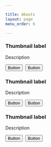 ```yaml
---

title: Abouts
layout: page
menu_order: 6

---
```


<Grid>
  <Row>
    <Col xs={6} md={4}>
      <Thumbnail src="https://viriditas-org.github.io/photos/christina.png" alt="400x400">
        <h3>Thumbnail label</h3>
        <p>Description</p>
        <p>
          <Button bsStyle="primary">Button</Button>&nbsp;
          <Button bsStyle="default">Button</Button>
        </p>
      </Thumbnail>
    </Col>
    <Col xs={6} md={4}>
      <Thumbnail src="/thumbnaildiv.png" alt="242x200">
        <h3>Thumbnail label</h3>
        <p>Description</p>
        <p>
          <Button bsStyle="primary">Button</Button>&nbsp;
          <Button bsStyle="default">Button</Button>
        </p>
      </Thumbnail>
    </Col>
    <Col xs={6} md={4}>
      <Thumbnail src="/thumbnaildiv.png" alt="242x200">
        <h3>Thumbnail label</h3>
        <p>Description</p>
        <p>
          <Button bsStyle="primary">Button</Button>&nbsp;
          <Button bsStyle="default">Button</Button>
        </p>
      </Thumbnail>
    </Col>
  </Row>
</Grid>
